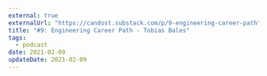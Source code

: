 ```yaml
---
external: true
externalUrl: "https://candost.substack.com/p/9-engineering-career-path"
title: "#9: Engineering Career Path - Tobias Bales"
tags:
  - podcast
date: 2021-02-09
updateDate: 2021-02-09
---
```

